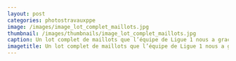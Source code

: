 ```yaml
---
layout: post
categories: photostravauxppe
image: /images/image_lot_complet_maillots.jpg
thumbnail: /images/thumbnails/image_lot_complet_maillots.jpg
caption: Un lot complet de maillots que l’équipe de Ligue 1 nous a gracieusement offert.
imagetitle: Un lot complet de maillots que l’équipe de Ligue 1 nous a gracieusement offert.
---
```

